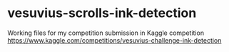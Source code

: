 # vesuvius-scrolls-ink-detection
Working files for my competition submission in Kaggle competition https://www.kaggle.com/competitions/vesuvius-challenge-ink-detection
